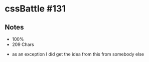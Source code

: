 # cssBattle #131

## Notes

- 100%
- 209 Chars

* as an exception I did get the idea from this from somebody else
